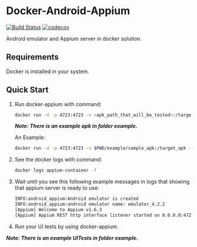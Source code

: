 Docker-Android-Appium
=====================

[![Build Status](https://travis-ci.org/butomo1989/docker-appium.svg?branch=master)](https://travis-ci.org/butomo1989/docker-appium)
[![codecov](https://codecov.io/gh/butomo1989/docker-appium/branch/master/graph/badge.svg)](https://codecov.io/gh/butomo1989/docker-appium)

Android emulator and Appium server in docker solution.

Requirements
------------

Docker is installed in your system.

Quick Start
-----------

1. Run docker-appium with command:

    ```bash
    docker run -d -p 4723:4723 -v <apk_path_that_will_be_tested>:/target_apk -e ANDROID_VERSION=<target_android_version> --name appium-container butomo1989/docker-appium
    ```

    ***Note: There is an example apk in folder example.***

    An Example:

    ```bash
    docker run -d -p 4723:4723 -v $PWD/example/sample_apk:/target_apk -e ANDROID_VERSION=4.2.2 --name appium-container docker-android-appium
    ```

2. See the docker logs with command:

    ```bash
    docker logs appium-container -f
    ```

3. Wait until you see this following example messages in logs that showing that appium server is ready to use:

    ```bash
    INFO:android_appium:Android emulator is created
    INFO:android_appium:android emulator name: emulator_4.2.2
    [Appium] Welcome to Appium v1.6.3
    [Appium] Appium REST http interface listener started on 0.0.0.0:4723
    ```

4. Run your UI tests by using docker-appium.

***Note: There is an example UITests in folder example.***
